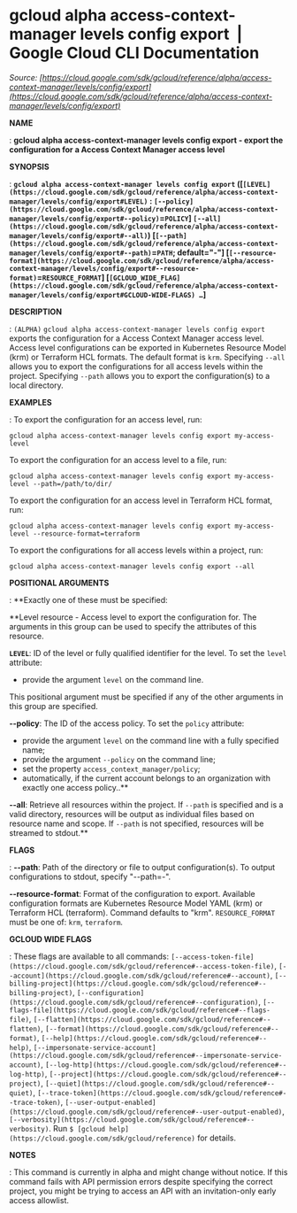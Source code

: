 # gcloud alpha access-context-manager levels config export  |  Google Cloud CLI Documentation

*Source: [https://cloud.google.com/sdk/gcloud/reference/alpha/access-context-manager/levels/config/export](https://cloud.google.com/sdk/gcloud/reference/alpha/access-context-manager/levels/config/export)*

**NAME**

: **gcloud alpha access-context-manager levels config export - export the configuration for a Access Context Manager access level**

**SYNOPSIS**

: **`gcloud alpha access-context-manager levels config export` ([`[LEVEL](https://cloud.google.com/sdk/gcloud/reference/alpha/access-context-manager/levels/config/export#LEVEL)` : `[--policy](https://cloud.google.com/sdk/gcloud/reference/alpha/access-context-manager/levels/config/export#--policy)`=`POLICY`] `[--all](https://cloud.google.com/sdk/gcloud/reference/alpha/access-context-manager/levels/config/export#--all)`) [`[--path](https://cloud.google.com/sdk/gcloud/reference/alpha/access-context-manager/levels/config/export#--path)`=`PATH`; default="-"] [`[--resource-format](https://cloud.google.com/sdk/gcloud/reference/alpha/access-context-manager/levels/config/export#--resource-format)`=`RESOURCE_FORMAT`] [`[GCLOUD_WIDE_FLAG](https://cloud.google.com/sdk/gcloud/reference/alpha/access-context-manager/levels/config/export#GCLOUD-WIDE-FLAGS) …`]**

**DESCRIPTION**

: `(ALPHA)` `gcloud alpha access-context-manager levels config
export` exports the configuration for a Access Context Manager access
level.
Access level configurations can be exported in Kubernetes Resource Model (krm)
or Terraform HCL formats. The default format is `krm`.
Specifying `--all` allows you to export the configurations for all
access levels within the project.
Specifying `--path` allows you to export the configuration(s) to a
local directory.

**EXAMPLES**

: To export the configuration for an access level, run:

```
gcloud alpha access-context-manager levels config export my-access-level
```

To export the configuration for an access level to a file, run:

```
gcloud alpha access-context-manager levels config export my-access-level --path=/path/to/dir/
```

To export the configuration for an access level in Terraform HCL format, run:

```
gcloud alpha access-context-manager levels config export my-access-level --resource-format=terraform
```

To export the configurations for all access levels within a project, run:

```
gcloud alpha access-context-manager levels config export --all
```

**POSITIONAL ARGUMENTS**

: **Exactly one of these must be specified:

**Level resource - Access level to export the configuration for. The arguments in
this group can be used to specify the attributes of this resource.

**`LEVEL`**:
ID of the level or fully qualified identifier for the level.
To set the `level` attribute:

- provide the argument `level` on the command line.

This positional argument must be specified if any of the other arguments in this
group are specified.

**--policy**:
The ID of the access policy.
To set the `policy` attribute:

- provide the argument `level` on the command line with a fully
specified name;
- provide the argument `--policy` on the command line;
- set the property `access_context_manager/policy`;
- automatically, if the current account belongs to an organization with exactly
one access policy..**

**--all**:
Retrieve all resources within the project. If `--path` is specified
and is a valid directory, resources will be output as individual files based on
resource name and scope. If `--path` is not specified, resources will
be streamed to stdout.**

**FLAGS**

: **--path**:
Path of the directory or file to output configuration(s). To output
configurations to stdout, specify "--path=-".

**--resource-format**:
Format of the configuration to export. Available configuration formats are
Kubernetes Resource Model YAML (krm) or Terraform HCL (terraform). Command
defaults to "krm". `RESOURCE_FORMAT` must be one of:
`krm`, `terraform`.

**GCLOUD WIDE FLAGS**

: These flags are available to all commands: `[--access-token-file](https://cloud.google.com/sdk/gcloud/reference#--access-token-file)`,
`[--account](https://cloud.google.com/sdk/gcloud/reference#--account)`, `[--billing-project](https://cloud.google.com/sdk/gcloud/reference#--billing-project)`,
`[--configuration](https://cloud.google.com/sdk/gcloud/reference#--configuration)`,
`[--flags-file](https://cloud.google.com/sdk/gcloud/reference#--flags-file)`,
`[--flatten](https://cloud.google.com/sdk/gcloud/reference#--flatten)`, `[--format](https://cloud.google.com/sdk/gcloud/reference#--format)`, `[--help](https://cloud.google.com/sdk/gcloud/reference#--help)`, `[--impersonate-service-account](https://cloud.google.com/sdk/gcloud/reference#--impersonate-service-account)`,
`[--log-http](https://cloud.google.com/sdk/gcloud/reference#--log-http)`,
`[--project](https://cloud.google.com/sdk/gcloud/reference#--project)`, `[--quiet](https://cloud.google.com/sdk/gcloud/reference#--quiet)`, `[--trace-token](https://cloud.google.com/sdk/gcloud/reference#--trace-token)`, `[--user-output-enabled](https://cloud.google.com/sdk/gcloud/reference#--user-output-enabled)`,
`[--verbosity](https://cloud.google.com/sdk/gcloud/reference#--verbosity)`.
Run `$ [gcloud help](https://cloud.google.com/sdk/gcloud/reference)` for details.

**NOTES**

: This command is currently in alpha and might change without notice. If this
command fails with API permission errors despite specifying the correct project,
you might be trying to access an API with an invitation-only early access
allowlist.